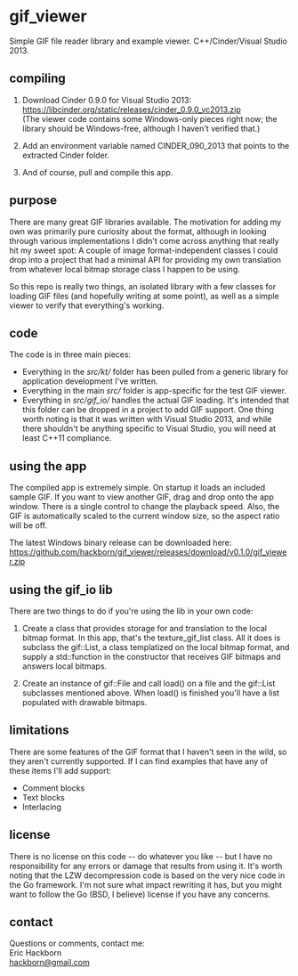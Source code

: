 # gif_viewer
Simple GIF file reader library and example viewer. C++/Cinder/Visual Studio 2013.

## compiling
1. Download Cinder 0.9.0 for Visual Studio 2013:<br>
https://libcinder.org/static/releases/cinder_0.9.0_vc2013.zip<br>
(The viewer code contains some Windows-only pieces right now; the library should be Windows-free, although I haven't verified that.)

2. Add an environment variable named CINDER_090_2013 that points to the extracted Cinder folder.

3. And of course, pull and compile this app.

## purpose
There are many great GIF libraries available. The motivation for adding my own was primarily pure curiosity about the format, although in looking through various implementations I didn't come across anything that really hit my sweet spot: A couple of image format-independent classes I could drop into a project that had a minimal API for providing my own translation from whatever local bitmap storage class I happen to be using.

So this repo is really two things, an isolated library with a few classes for loading GIF files (and hopefully writing at some point), as well as a simple viewer to verify that everything's working.

## code
The code is in three main pieces:
* Everything in the *src/kt/* folder has been pulled from a generic library for application development I've written.
* Everything in the main *src/* folder is app-specific for the test GIF viewer.
* Everything in *src/gif_io/* handles the actual GIF loading. It's intended that this folder can be dropped in a project to add GIF support. One thing worth noting is that it was written with Visual Studio 2013, and while there shouldn't be anything specific to Visual Studio, you will need at least C++11 compliance.

## using the app
The compiled app is extremely simple. On startup it loads an included sample GIF. If you want to view another GIF, drag and drop onto the app window. There is a single control to change the playback speed. Also, the GIF is automatically scaled to the current window size, so the aspect ratio will be off.

The latest Windows binary release can be downloaded here:<br>
https://github.com/hackborn/gif_viewer/releases/download/v0.1.0/gif_viewer.zip

## using the gif_io lib
There are two things to do if you're using the lib in your own code:

1. Create a class that provides storage for and translation to the local bitmap format. In this app, that's the texture_gif_list class.  All it does is subclass the gif::List, a class templatized on the local bitmap format, and supply a std::function in the constructor that receives GIF bitmaps and answers local bitmaps.

2. Create an instance of gif::File and call load() on a file and the gif::List subclasses mentioned above. When load() is finished you'll have a list populated with drawable bitmaps.

## limitations
There are some features of the GIF format that I haven't seen in the wild, so they aren't currently supported. If I can find examples that have any of these items I'll add support:

* Comment blocks
* Text blocks
* Interlacing

## license
There is no license on this code -- do whatever you like -- but I have no responsibility for any errors or damage that results from using it. It's worth noting that the LZW decompression code is based on the very nice code in the Go framework. I'm not sure what impact rewriting it has, but you might want to follow the Go (BSD, I believe) license if you have any concerns.

## contact
Questions or comments, contact me:<br>
Eric Hackborn<br>
hackborn@gmail.com
